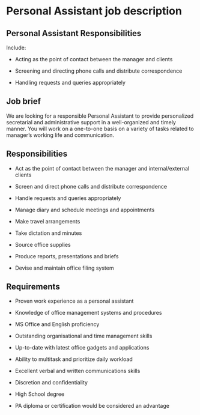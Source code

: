 # Personal Assistant job description


## Personal Assistant Responsibilities

Include:

* Acting as the point of contact between the manager and clients

* Screening and directing phone calls and distribute correspondence

* Handling requests and queries appropriately


## Job brief

We are looking for a responsible Personal Assistant to provide personalized secretarial and administrative support in a well-organized and timely manner. You will work on a one-to-one basis on a variety of tasks related to manager’s working life and communication.


## Responsibilities

* Act as the point of contact between the manager and internal/external clients

* Screen and direct phone calls and distribute correspondence

* Handle requests and queries appropriately

* Manage diary and schedule meetings and appointments

* Make travel arrangements

* Take dictation and minutes

* Source office supplies

* Produce reports, presentations and briefs

* Devise and maintain office filing system


## Requirements

* Proven work experience as a personal assistant

* Knowledge of office management systems and procedures

* MS Office and English proficiency

* Outstanding organisational and time management skills

* Up-to-date with latest office gadgets and applications

* Ability to multitask and prioritize daily workload

* Excellent verbal and written communications skills

* Discretion and confidentiality

* High School degree

* PA diploma or certification would be considered an advantage
